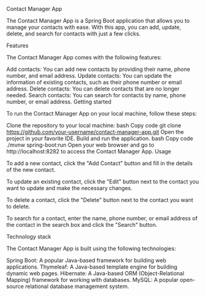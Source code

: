 Contact Manager App

The Contact Manager App is a Spring Boot application that allows you to manage your contacts with ease. With this app, you can add, update, delete, and search for contacts with just a few clicks.

Features

The Contact Manager App comes with the following features:

Add contacts: You can add new contacts by providing their name, phone number, and email address.
Update contacts: You can update the information of existing contacts, such as their phone number or email address.
Delete contacts: You can delete contacts that are no longer needed.
Search contacts: You can search for contacts by name, phone number, or email address.
Getting started

To run the Contact Manager App on your local machine, follow these steps:

Clone the repository to your local machine:
bash
Copy code
git clone https://github.com/your-username/contact-manager-app.git
Open the project in your favorite IDE.
Build and run the application.
bash
Copy code
./mvnw spring-boot:run
Open your web browser and go to http://localhost:8282 to access the Contact Manager App.
Usage

To add a new contact, click the "Add Contact" button and fill in the details of the new contact.

To update an existing contact, click the "Edit" button next to the contact you want to update and make the necessary changes.

To delete a contact, click the "Delete" button next to the contact you want to delete.

To search for a contact, enter the name, phone number, or email address of the contact in the search box and click the "Search" button.

Technology stack

The Contact Manager App is built using the following technologies:

Spring Boot: A popular Java-based framework for building web applications.
Thymeleaf: A Java-based template engine for building dynamic web pages.
Hibernate: A Java-based ORM (Object-Relational Mapping) framework for working with databases.
MySQL: A popular open-source relational database management system.


